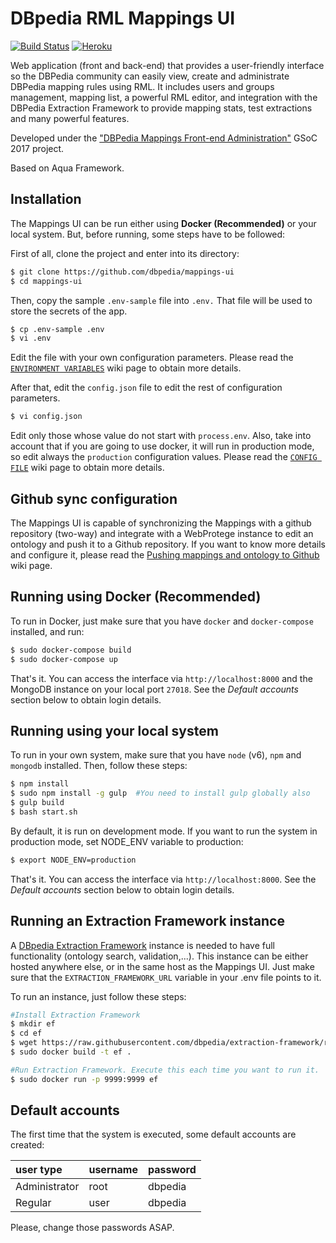 # DBpedia RML Mappings UI
[![Build Status](https://travis-ci.org/dbpedia/mappings-ui.svg?branch=master)](https://travis-ci.org/dbpedia/mappings-ui)
[![Heroku](https://heroku-badge.herokuapp.com/?app=mappings-ui)](https://mappings-ui.herokuapp.com)

Web application (front and back-end) that provides a user-friendly interface so the DBPedia community can easily view, create and administrate DBPedia mapping rules using RML. It includes users and groups management, mapping list, a powerful RML editor, and integration with the DBPedia Extraction Framework to provide mapping stats, test extractions and many powerful features.

Developed under the ["DBPedia Mappings Front-end Administration"](https://docs.google.com/document/d/10ylUFwgj-i0BxDQ9LAbHkpanbNr9TFklgMnejSIXISg/edit?usp=sharing) GSoC 2017 project.

Based on Aqua Framework.



## Installation

The Mappings UI can be run either using **Docker (Recommended)**  or your local system. But, before running, some steps have to be followed:

First of all, clone the project and enter into its directory: 
```bash
$ git clone https://github.com/dbpedia/mappings-ui
$ cd mappings-ui
```
Then, copy the sample `.env-sample` file into `.env.` That file will be used to store the secrets of the app. 
```bash
$ cp .env-sample .env
$ vi .env
```
Edit the file with your own configuration parameters. Please read the [`ENVIRONMENT VARIABLES`](https://github.com/dbpedia/mappings-ui/wiki/%5BINFO%5D-Environment-variables) wiki page to obtain more details.

After that, edit the `config.json` file to edit the rest of configuration parameters.

```bash
$ vi config.json
```
 Edit only those whose value do not start with `process.env`. Also, take into account that if you are going to use docker, it will run in production mode, so edit always the `production` configuration values. Please read the [`CONFIG FILE`](https://github.com/dbpedia/mappings-ui/wiki/%5BINFO%5D-Config.js-file) wiki page to obtain more details.
 
 ## Github sync configuration
 
The Mappings UI is capable of synchronizing the Mappings with a github repository (two-way) and integrate with a WebProtege instance to edit an ontology and push it to a Github repository. If you want to know more details and configure it, please read the [Pushing mappings and ontology to Github](https://github.com/dbpedia/mappings-ui/wiki/%5BINFO%5D-Pushing-mappings-and-ontology-to-Github) wiki page.
 
 
 ## Running using Docker (Recommended)
 
 To run in Docker, just make sure that you have `docker` and `docker-compose` installed, and run:
 
 ```bash
$ sudo docker-compose build
$ sudo docker-compose up
```

That's it. You can access the interface via `http://localhost:8000` and the MongoDB instance on your local port `27018`. See the _Default accounts_ section below to obtain login details.

## Running using your local system

To run in your own system, make sure that you have `node` (v6), `npm` and `mongodb` installed. Then, follow these steps:

 ```bash
$ npm install
$ sudo npm install -g gulp  #You need to install gulp globally also
$ gulp build
$ bash start.sh
```
By default, it is run on development mode. If you want to run the system in production mode, set NODE_ENV variable to production:
 ```bash
$ export NODE_ENV=production
```

That's it. You can access the interface via `http://localhost:8000`. See the _Default accounts_ section below to obtain login details.

## Running an Extraction Framework instance

A [DBpedia Extraction Framework](https://github.com/dbpedia/extraction-framework) instance is needed to have full functionality (ontology search, validation,...). This instance can be either hosted anywhere else, or in the same host as the Mappings UI. Just make sure that the `EXTRACTION_FRAMEWORK_URL` variable in your .env file points to it.

To run an instance, just follow these steps:
 ```bash
#Install Extraction Framework
$ mkdir ef
$ cd ef
$ wget https://raw.githubusercontent.com/dbpedia/extraction-framework/rml/Dockerfile
$ sudo docker build -t ef .

#Run Extraction Framework. Execute this each time you want to run it.
$ sudo docker run -p 9999:9999 ef
```

## Default accounts
The first time that the system is executed, some default accounts are created:

| user type                            | username | password |
|:------------------------------ |:-------- |:-------- |
| Administrator | root     | dbpedia     |
| Regular | user     | dbpedia     |

Please, change those passwords ASAP.

